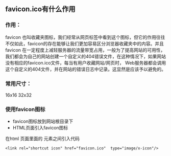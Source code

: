 ## favicon.ico有什么作用

### 作用：
favicon 也叫收藏夹图标，我们经常从网页标签中看到这个图标，但它的作用往往不仅如此，favicon的存在能够让我们更加容易区分浏览器收藏夹中的内容。并且favicon 在一定程度上减轻服务器的流量带宽占用，一般为了提高网站的可用性，我们都会为自己的网站创建一个自定义的404错误文件，在这种情况下，如果网站没有相应的favicon.ico文件，每当有用户收藏网站/网页时， Web服务器都会调用这个自定义的404文件，并在网站的错误日志中记录。这显然是应该予以避免的。

### 常用尺寸：
 16x16 32x32

### 使用favicon图标
* favicon图标放到网站根目录下
* HTML页面引入favicon图标


在html 页面里面的 元素之间引入代码

` <link rel="shortcut icon" href="favicon.ico"  type="image/x-icon"/> `